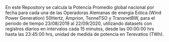 En este Repository se calcula la Potencia Promedio global nacional por fecha para cada una de las Operadoras Alemanas
de energía Eólica (Wind Power Generation) 50Hertz, Amprion, TenneTSO y TransnetBW, para el periodo de tiempo 23/08/2019 al 22/09/2020,
utilizando datasets con registros diarios en intervalos cada 15 minutos, desde las 00:00:00 hrs hasta las 
23:45:00 hrs, unidad de medida de potencia en Terevatios (TWh).
